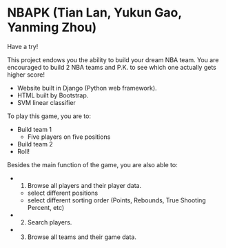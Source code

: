 NBAPK (Tian Lan, Yukun Gao, Yanming Zhou)
=====

Have a try!


This project endows you the ability to build your dream NBA team. 
You are encouraged to build 2 NBA teams and P.K. to see which one actually gets higher score!
- Website built in Django (Python web framework).
- HTML built by Bootstrap.
- SVM linear classifier

To play this game, you are to:
   - Build team 1
      - Five players on five positions 
   - Build team 2
   - Roll!

Besides the main function of the game, you are also able to:
- 1. Browse all players and their player data.
   - select different positions
   - select different sorting order (Points, Rebounds, True Shooting Percent, etc)
- 2. Search players.
- 3. Browse all teams and their game data.





